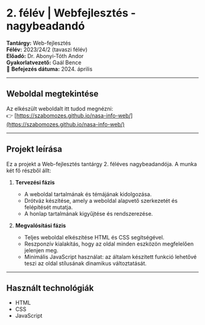# 2. félév | Webfejlesztés - nagybeadandó

**Tantárgy:** Web-fejlesztés  
**Félév:** 2023/24/2 (tavaszi félév)  
**Előadó:** Dr. Abonyi-Tóth Andor   
**Gyakorlatvezető:** Gaál Bence  
📅 **Befejezés dátuma:** 2024. április

--- 

## Weboldal megtekintése

Az elkészült weboldalt itt tudod megnézni:  
👉 [https://szabomozes.github.io/nasa-info-web/](https://szabomozes.github.io/nasa-info-web/)

---

## Projekt leírása

Ez a projekt a Web-fejlesztés tantárgy 2. féléves nagybeadandója. A munka két fő részből állt:

1. **Tervezési fázis**  
   - A weboldal tartalmának és témájának kidolgozása.  
   - Drótváz készítése, amely a weboldal alapvető szerkezetét és felépítését mutatja.  
   - A honlap tartalmának kigyűjtése és rendszerezése.

2. **Megvalósítási fázis**  
   - Teljes weboldal elkészítése HTML és CSS segítségével.  
   - Reszponzív kialakítás, hogy az oldal minden eszközön megfelelően jelenjen meg.  
   - Minimális JavaScript használat: az általam készített funkció lehetővé teszi az oldal stílusának dinamikus változtatását.

---

## Használt technológiák

- HTML  
- CSS 
- JavaScript
